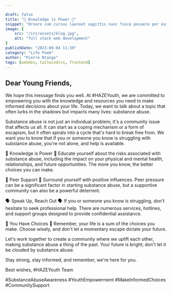```yaml
---

draft: false
title: "🌱 Knowledge is Power 🌱"
snippet: "Ornare cum cursus laoreet sagittis nunc fusce posuere per euismod dis vehicula a, semper fames lacus maecenas dictumst pulvinar neque enim non potenti. Torquent hac sociosqu eleifend potenti."
image: {
    src: "/src/assets/blog.jpg",
    alt: "full stack web development"
}
publishDate: "2023-09-04 11:39"
category: "Life Poem"
author: "Pierre Ntango"
tags: [webdev, tailwindcss, frontend]
---
```

## Dear Young Friends,

We hope this message finds you well. At #HAZEYouth, we are committed to empowering you with the knowledge and resources you need to make informed decisions about your life. Today, we want to talk about a topic that often lurks in the shadows but impacts many lives: substance abuse.

Substance abuse is not just an individual problem; it's a community issue that affects us all. It can start as a coping mechanism or a form of escapism, but it often spirals into a cycle that's hard to break free from. We want you to know that if you or someone you know is struggling with substance abuse, you're not alone, and help is available.

🌱 Knowledge is Power 🌱
Educate yourself about the risks associated with substance abuse, including the impact on your physical and mental health, relationships, and future opportunities. The more you know, the better choices you can make.

🤝 Peer Support 🤝
Surround yourself with positive influences. Peer pressure can be a significant factor in starting substance abuse, but a supportive community can also be a powerful deterrent.

🗣️ Speak Up, Reach Out 🗣️
If you or someone you know is struggling, don't hesitate to seek professional help. There are numerous services, hotlines, and support groups designed to provide confidential assistance.

🌈 You Have Choices 🌈
Remember, your life is a sum of the choices you make. Choose wisely, and don't let a momentary escape dictate your future.

Let's work together to create a community where we uplift each other, making substance abuse a thing of the past. Your future is bright; don't let it be clouded by substance abuse.

Stay strong, stay informed, and remember, we're here for you.

Best wishes,
#HAZEYouth Team

#SubstanceAbuseAwareness #YouthEmpowerment #MakeInformedChoices #CommunitySupport

